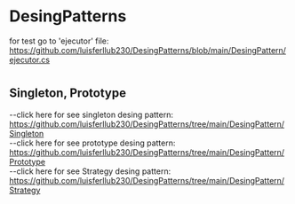 # DesingPatterns 
for test go to 'ejecutor' file: https://github.com/luisferllub230/DesingPatterns/blob/main/DesingPattern/ejecutor.cs

#
<h2>Singleton, Prototype</h2>

--click here for see singleton desing pattern: https://github.com/luisferllub230/DesingPatterns/tree/main/DesingPattern/Singleton<br>
--click here for see prototype desing pattern: https://github.com/luisferllub230/DesingPatterns/tree/main/DesingPattern/Prototype<br>
--click here for see Strategy desing pattern: https://github.com/luisferllub230/DesingPatterns/tree/main/DesingPattern/Strategy<br>
